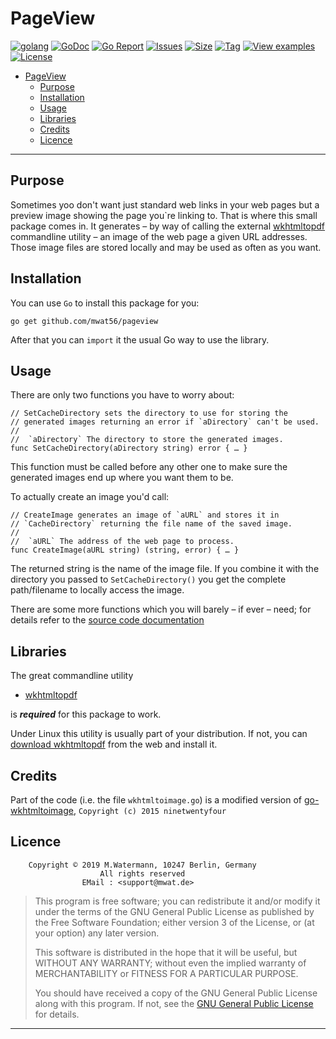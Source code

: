 # PageView

[![golang](https://img.shields.io/badge/Language-Go-green.svg)](https://golang.org)
[![GoDoc](https://godoc.org/github.com/mwat56/pageview?status.svg)](https://godoc.org/github.com/mwat56/pageview)
[![Go Report](https://goreportcard.com/badge/github.com/mwat56/pageview)](https://goreportcard.com/report/github.com/mwat56/pageview)
[![Issues](https://img.shields.io/github/issues/mwat56/pageview.svg)](https://github.com/mwat56/pageview/issues?q=is%3Aopen+is%3Aissue)
[![Size](https://img.shields.io/github/repo-size/mwat56/pageview.svg)](https://github.com/mwat56/pageview/)
[![Tag](https://img.shields.io/github/tag/mwat56/pageview.svg)](https://github.com/mwat56/pageview/tags)
[![View examples](https://img.shields.io/badge/learn%20by-examples-0077b3.svg)](https://github.com/mwat56/pageview/blob/master/app/pageview.go)
[![License](https://img.shields.io/github/mwat56/pageview.svg)](https://github.com/mwat56/pageview/blob/master/LICENSE)

- [PageView](#pageview)
	- [Purpose](#purpose)
	- [Installation](#installation)
	- [Usage](#usage)
	- [Libraries](#libraries)
	- [Credits](#credits)
	- [Licence](#licence)

----

## Purpose

Sometimes yoo don't want just standard web links in your web pages but a preview image showing the page you`re linking to.
That is where this small package comes in.
It generates – by way of calling the external [wkhtmltopdf](https://wkhtmltopdf.org/index.html) commandline utility – an image of the web page a given URL addresses.
Those image files are stored locally and may be used as often as you want.

## Installation

You can use `Go` to install this package for you:

	go get github.com/mwat56/pageview

After that you can `import` it the usual Go way to use the library.

## Usage

There are only two functions you have to worry about:

	// SetCacheDirectory sets the directory to use for storing the
	// generated images returning an error if `aDirectory` can't be used.
	//
	//	`aDirectory` The directory to store the generated images.
	func SetCacheDirectory(aDirectory string) error { … }

This function must be called before any other one to make sure the generated images end up where you want them to be.

To actually create an image you'd call:

	// CreateImage generates an image of `aURL` and stores it in
	// `CacheDirectory` returning the file name of the saved image.
	//
	//	`aURL` The address of the web page to process.
	func CreateImage(aURL string) (string, error) { … }

The returned string is the name of the image file.
If you combine it with the directory you passed to `SetCacheDirectory()` you get the complete path/filename to locally access the image.

There are some more functions which you will barely – if ever – need; for details refer to the [source code documentation](https://godoc.org/github.com/mwat56/pageview)

## Libraries

The great commandline utility

* [wkhtmltopdf](https://wkhtmltopdf.org/downloads.html)

is  **_required_**  for this package to work.

Under Linux this utility is usually part of your distribution.
If not, you can [download wkhtmltopdf](https://wkhtmltopdf.org/downloads.html) from the web and install it.

## Credits

Part of the code (i.e. the file `wkhtmltoimage.go`) is a modified version of
[go-wkhtmltoimage](https://github.com/ninetwentyfour/go-wkhtmltoimage), `Copyright (c) 2015 ninetwentyfour`

## Licence

        Copyright © 2019 M.Watermann, 10247 Berlin, Germany
                        All rights reserved
                    EMail : <support@mwat.de>

> This program is free software; you can redistribute it and/or modify it under the terms of the GNU General Public License as published by the Free Software Foundation; either version 3 of the License, or (at your option) any later version.
>
> This software is distributed in the hope that it will be useful, but WITHOUT ANY WARRANTY; without even the implied warranty of MERCHANTABILITY or FITNESS FOR A PARTICULAR PURPOSE.
>
> You should have received a copy of the GNU General Public License along with this program. If not, see the [GNU General Public License](http://www.gnu.org/licenses/gpl.html) for details.

----
